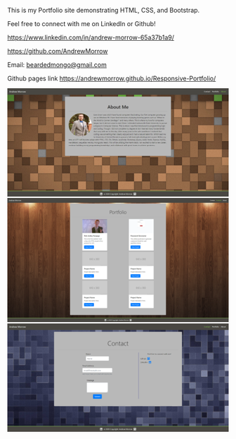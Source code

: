 This is my Portfolio site demonstrating HTML, CSS, and Bootstrap.

Feel free to connect with me on LinkedIn or Github!

https://www.linkedin.com/in/andrew-morrow-65a37b1a9/

https://github.com/AndrewMorrow

Email: beardedmongo@gmail.com

Github pages link
https://andrewmorrow.github.io/Responsive-Portfolio/

<img src= "assets\images\aboutMeScreenshot.png">

<img src= "assets\images\portfolioScreenshot.png">

<img src= "assets\images\contactScreenshot.png">
